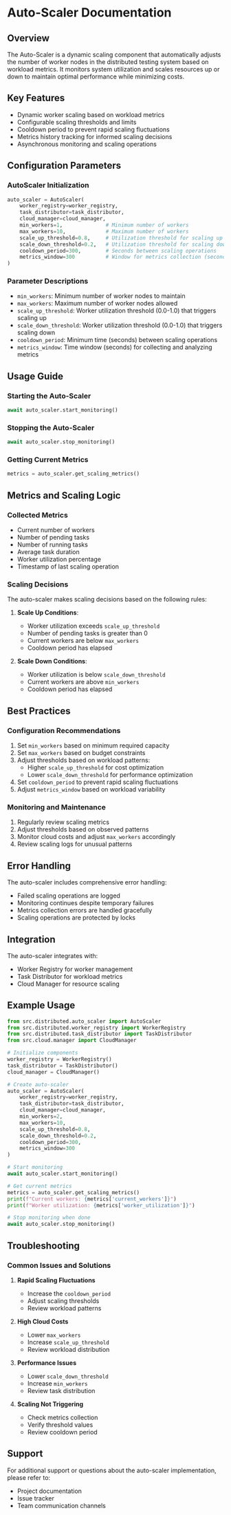 # Auto-Scaler Documentation

## Overview

The Auto-Scaler is a dynamic scaling component that automatically adjusts the number of worker nodes in the distributed testing system based on workload metrics. It monitors system utilization and scales resources up or down to maintain optimal performance while minimizing costs.

## Key Features

- Dynamic worker scaling based on workload metrics
- Configurable scaling thresholds and limits
- Cooldown period to prevent rapid scaling fluctuations
- Metrics history tracking for informed scaling decisions
- Asynchronous monitoring and scaling operations

## Configuration Parameters

### AutoScaler Initialization

```python
auto_scaler = AutoScaler(
    worker_registry=worker_registry,
    task_distributor=task_distributor,
    cloud_manager=cloud_manager,
    min_workers=1,              # Minimum number of workers
    max_workers=10,             # Maximum number of workers
    scale_up_threshold=0.8,     # Utilization threshold for scaling up
    scale_down_threshold=0.2,   # Utilization threshold for scaling down
    cooldown_period=300,        # Seconds between scaling operations
    metrics_window=300          # Window for metrics collection (seconds)
)
```

### Parameter Descriptions

- `min_workers`: Minimum number of worker nodes to maintain
- `max_workers`: Maximum number of worker nodes allowed
- `scale_up_threshold`: Worker utilization threshold (0.0-1.0) that triggers scaling up
- `scale_down_threshold`: Worker utilization threshold (0.0-1.0) that triggers scaling down
- `cooldown_period`: Minimum time (seconds) between scaling operations
- `metrics_window`: Time window (seconds) for collecting and analyzing metrics

## Usage Guide

### Starting the Auto-Scaler

```python
await auto_scaler.start_monitoring()
```

### Stopping the Auto-Scaler

```python
await auto_scaler.stop_monitoring()
```

### Getting Current Metrics

```python
metrics = auto_scaler.get_scaling_metrics()
```

## Metrics and Scaling Logic

### Collected Metrics

- Current number of workers
- Number of pending tasks
- Number of running tasks
- Average task duration
- Worker utilization percentage
- Timestamp of last scaling operation

### Scaling Decisions

The auto-scaler makes scaling decisions based on the following rules:

1. **Scale Up Conditions**:

   - Worker utilization exceeds `scale_up_threshold`
   - Number of pending tasks is greater than 0
   - Current workers are below `max_workers`
   - Cooldown period has elapsed

2. **Scale Down Conditions**:
   - Worker utilization is below `scale_down_threshold`
   - Current workers are above `min_workers`
   - Cooldown period has elapsed

## Best Practices

### Configuration Recommendations

1. Set `min_workers` based on minimum required capacity
2. Set `max_workers` based on budget constraints
3. Adjust thresholds based on workload patterns:
   - Higher `scale_up_threshold` for cost optimization
   - Lower `scale_down_threshold` for performance optimization
4. Set `cooldown_period` to prevent rapid scaling fluctuations
5. Adjust `metrics_window` based on workload variability

### Monitoring and Maintenance

1. Regularly review scaling metrics
2. Adjust thresholds based on observed patterns
3. Monitor cloud costs and adjust `max_workers` accordingly
4. Review scaling logs for unusual patterns

## Error Handling

The auto-scaler includes comprehensive error handling:

- Failed scaling operations are logged
- Monitoring continues despite temporary failures
- Metrics collection errors are handled gracefully
- Scaling operations are protected by locks

## Integration

The auto-scaler integrates with:

- Worker Registry for worker management
- Task Distributor for workload metrics
- Cloud Manager for resource scaling

## Example Usage

```python
from src.distributed.auto_scaler import AutoScaler
from src.distributed.worker_registry import WorkerRegistry
from src.distributed.task_distributor import TaskDistributor
from src.cloud.manager import CloudManager

# Initialize components
worker_registry = WorkerRegistry()
task_distributor = TaskDistributor()
cloud_manager = CloudManager()

# Create auto-scaler
auto_scaler = AutoScaler(
    worker_registry=worker_registry,
    task_distributor=task_distributor,
    cloud_manager=cloud_manager,
    min_workers=2,
    max_workers=10,
    scale_up_threshold=0.8,
    scale_down_threshold=0.2,
    cooldown_period=300,
    metrics_window=300
)

# Start monitoring
await auto_scaler.start_monitoring()

# Get current metrics
metrics = auto_scaler.get_scaling_metrics()
print(f"Current workers: {metrics['current_workers']}")
print(f"Worker utilization: {metrics['worker_utilization']}")

# Stop monitoring when done
await auto_scaler.stop_monitoring()
```

## Troubleshooting

### Common Issues and Solutions

1. **Rapid Scaling Fluctuations**

   - Increase the `cooldown_period`
   - Adjust scaling thresholds
   - Review workload patterns

2. **High Cloud Costs**

   - Lower `max_workers`
   - Increase `scale_up_threshold`
   - Review workload distribution

3. **Performance Issues**

   - Lower `scale_down_threshold`
   - Increase `min_workers`
   - Review task distribution

4. **Scaling Not Triggering**
   - Check metrics collection
   - Verify threshold values
   - Review cooldown period

## Support

For additional support or questions about the auto-scaler implementation, please refer to:

- Project documentation
- Issue tracker
- Team communication channels
